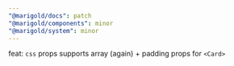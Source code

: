 ```yaml
---
"@marigold/docs": patch
"@marigold/components": minor
"@marigold/system": minor
---
```


feat: `css` props supports array (again) + padding props for `<Card>`
